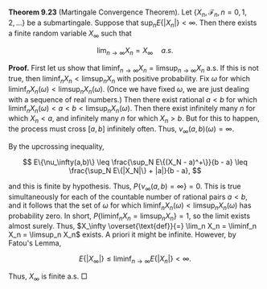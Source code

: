 **Theorem 9.23** (Martingale Convergence Theorem). Let $\{X_n, \mathcal{F}_n, n=0,1,2,\ldots\}$ be a submartingale. Suppose that $\sup_n E\{|X_n|\} < \infty$. Then there exists a finite random variable $X_\infty$ such that

$$
\lim_{n \to \infty} X_n = X_\infty \quad a.s.
$$

**Proof.** First let us show that $\liminf_{n \to \infty} X_n = \limsup_{n \to \infty} X_n$ a.s. If this is not true, then $\liminf_n X_n < \limsup_n X_n$ with positive probability. Fix $\omega$ for which $\liminf_n X_n(\omega) < \limsup_n X_n(\omega)$. (Once we have fixed $\omega$, we are just dealing with a sequence of real numbers.) Then there exist rational $a < b$ for which $\liminf_n X_n(\omega) < a < b < \limsup_n X_n(\omega)$. Then there exist infinitely many $n$ for which $X_n < a$, and infinitely many $n$ for which $X_n > b$. But for this to happen, the process must cross $[a,b]$ infinitely often. Thus, $\nu_\infty(a,b)(\omega) = \infty$.

By the upcrossing inequality,

$$
E\{\nu_\infty(a,b)\} \leq \frac{\sup_N E\{(X_N - a)^+\}}{b - a} \leq \frac{\sup_N E\{|X_N|\} + |a|}{b - a},
$$

and this is finite by hypothesis. Thus, $P\{\nu_\infty(a,b) = \infty\} = 0$. This is true simultaneously for each of the countable number of rational pairs $a < b$, and it follows that the set of $\omega$ for which $\liminf_n X_n(\omega) < \limsup_n X_n(\omega)$ has probability zero. In short, $P\{\liminf_n X_n = \limsup_n X_n\} = 1$, so the limit exists almost surely. Thus, $X_\infty \overset{\text{def}}{=} \lim_n X_n = \liminf_n X_n = \limsup_n X_n$ exists. A priori it might be infinite. However, by Fatou's Lemma,

$$
E\{|X_\infty|\} \leq \liminf_{n \to \infty} E\{|X_n|\} < \infty.
$$

Thus, $X_\infty$ is finite a.s.  □
